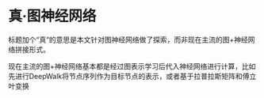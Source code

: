 # 真·图神经网络

标题加个“真“的意思是本文针对图神经网络做了探索，而非现在主流的图+神经网络拼接形式。

现在主流的图+神经网络基本都是经过图表示学习后代入神经网络进行计算，比如先进行DeepWalk将节点序列作为目标节点的表示，或者基于拉普拉斯矩阵和傅立叶变换

